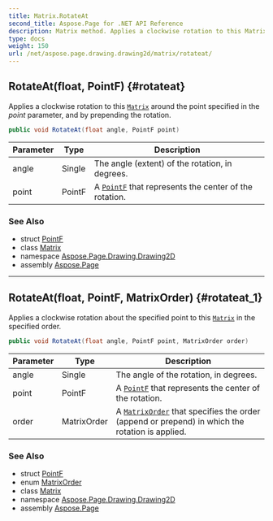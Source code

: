 ```yaml
---
title: Matrix.RotateAt
second_title: Aspose.Page for .NET API Reference
description: Matrix method. Applies a clockwise rotation to this Matrix around the point specified in the point parameter and by prepending the rotation
type: docs
weight: 150
url: /net/aspose.page.drawing.drawing2d/matrix/rotateat/
---
```

## RotateAt(float, PointF) {#rotateat}

Applies a clockwise rotation to this [`Matrix`](../) around the point specified in the *point* parameter, and by prepending the rotation.

```csharp
public void RotateAt(float angle, PointF point)
```

| Parameter | Type | Description |
| --- | --- | --- |
| angle | Single | The angle (extent) of the rotation, in degrees. |
| point | PointF | A [`PointF`](../../../aspose.page.drawing/pointf/) that represents the center of the rotation. |

### See Also

* struct [PointF](../../../aspose.page.drawing/pointf/)
* class [Matrix](../)
* namespace [Aspose.Page.Drawing.Drawing2D](../../matrix/)
* assembly [Aspose.Page](../../../)

---

## RotateAt(float, PointF, MatrixOrder) {#rotateat_1}

Applies a clockwise rotation about the specified point to this [`Matrix`](../) in the specified order.

```csharp
public void RotateAt(float angle, PointF point, MatrixOrder order)
```

| Parameter | Type | Description |
| --- | --- | --- |
| angle | Single | The angle of the rotation, in degrees. |
| point | PointF | A [`PointF`](../../../aspose.page.drawing/pointf/) that represents the center of the rotation. |
| order | MatrixOrder | A [`MatrixOrder`](../../matrixorder/) that specifies the order (append or prepend) in which the rotation is applied. |

### See Also

* struct [PointF](../../../aspose.page.drawing/pointf/)
* enum [MatrixOrder](../../matrixorder/)
* class [Matrix](../)
* namespace [Aspose.Page.Drawing.Drawing2D](../../matrix/)
* assembly [Aspose.Page](../../../)


